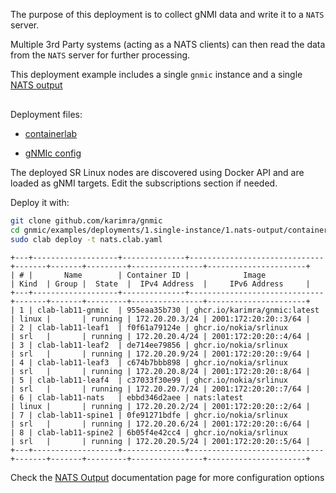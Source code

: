 The purpose of this deployment is to collect gNMI data and write it to a `NATS` server.

Multiple 3rd Party systems (acting as a NATS clients) can then read the data from the `NATS` server for further processing.

This deployment example includes a single `gnmic` instance and a single [NATS output](../../../user_guide/outputs/nats_output.md)


<div class="mxgraph" style="max-width:100%;border:1px solid transparent;margin:0 auto; display:block;" data-mxgraph="{&quot;page&quot;:0,&quot;zoom&quot;:1.4,&quot;highlight&quot;:&quot;#0000ff&quot;,&quot;nav&quot;:true,&quot;check-visible-state&quot;:true,&quot;resize&quot;:true,&quot;url&quot;:&quot;https://raw.githubusercontent.com/karimra/gnmic/diagrams/diagrams/clab_deployments.drawio&quot;}"></div>

<script type="text/javascript" src="https://cdn.jsdelivr.net/gh/hellt/drawio-js@main/embed2.js?&fetch=https%3A%2F%2Fraw.githubusercontent.com%2Fkarimra%2Fgnmic%2Fdiagrams%2Fclab_deployments.drawio" async></script>

Deployment files:

- [containerlab](https://github.com/karimra/gnmic/tree/master/examples/deployments/1.single-instance/1.nats-output/containerlab/nats.clab.yaml)

- [gNMIc config](https://github.com/karimra/gnmic/tree/master/examples/deployments/1.single-instance/1.nats-output/containerlab/gnmic.yaml)

The deployed SR Linux nodes are discovered using Docker API and are loaded as gNMI targets.
Edit the subscriptions section if needed.

Deploy it with:

```bash
git clone github.com/karimra/gnmic
cd gnmic/examples/deployments/1.single-instance/1.nats-output/containerlab
sudo clab deploy -t nats.clab.yaml
```

```text
+---+-------------------+--------------+------------------------------+-------+-------+---------+----------------+----------------------+
| # |       Name        | Container ID |            Image             | Kind  | Group |  State  |  IPv4 Address  |     IPv6 Address     |
+---+-------------------+--------------+------------------------------+-------+-------+---------+----------------+----------------------+
| 1 | clab-lab11-gnmic  | 955eaa35b730 | ghcr.io/karimra/gnmic:latest | linux |       | running | 172.20.20.3/24 | 2001:172:20:20::3/64 |
| 2 | clab-lab11-leaf1  | f0f61a79124e | ghcr.io/nokia/srlinux        | srl   |       | running | 172.20.20.4/24 | 2001:172:20:20::4/64 |
| 3 | clab-lab11-leaf2  | de714ee79856 | ghcr.io/nokia/srlinux        | srl   |       | running | 172.20.20.9/24 | 2001:172:20:20::9/64 |
| 4 | clab-lab11-leaf3  | c674b7bbb898 | ghcr.io/nokia/srlinux        | srl   |       | running | 172.20.20.8/24 | 2001:172:20:20::8/64 |
| 5 | clab-lab11-leaf4  | c37033f30e99 | ghcr.io/nokia/srlinux        | srl   |       | running | 172.20.20.7/24 | 2001:172:20:20::7/64 |
| 6 | clab-lab11-nats   | ebbd346d2aee | nats:latest                  | linux |       | running | 172.20.20.2/24 | 2001:172:20:20::2/64 |
| 7 | clab-lab11-spine1 | 0fe91271bdfe | ghcr.io/nokia/srlinux        | srl   |       | running | 172.20.20.6/24 | 2001:172:20:20::6/64 |
| 8 | clab-lab11-spine2 | 6b05f4e42cc4 | ghcr.io/nokia/srlinux        | srl   |       | running | 172.20.20.5/24 | 2001:172:20:20::5/64 |
+---+-------------------+--------------+------------------------------+-------+-------+---------+----------------+----------------------+
```

Check the [NATS Output](../../../user_guide/outputs/nats_output.md) documentation page for more configuration options
